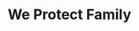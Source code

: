 ---
path: "/eric"
name: "eric"
title: "We Protect Family"
story: "Eric Farr has traveled the world performing gravity-defying, freestyle motocross stunts. A demanding profession that puts him on the road, he cherishes every moment with his son Aiden and wife Kayleigh. Now with a baby girl on the way, there isn't any place he would rather be than home with his family."
videoSourceURL: "https://player.vimeo.com/external/237155241.hd.mp4?s=bc2f46d0bca416c917f636684eac522080c2c689&profile_id=175"
backgroundImage: ../images/eric-story-bg.png
---